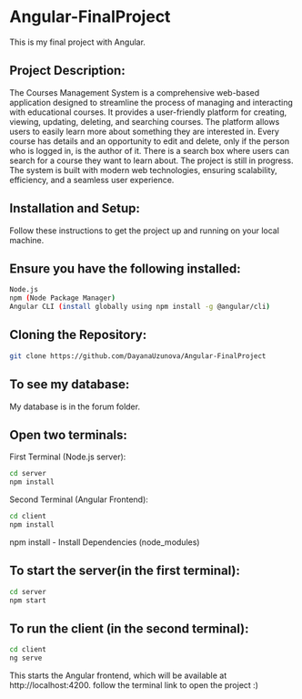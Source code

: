 # Angular-FinalProject
This is my final project with Angular.
## Project Description:
The Courses Management System is a comprehensive web-based application designed to streamline the process of managing and interacting with educational courses. It provides a user-friendly platform for creating, viewing, updating, deleting, and searching courses. The platform allows users to easily learn more about something they are interested in. Every course has details and an opportunity to edit and delete, only if the person who is logged in, is the author of it. There is a search box where users can search for a course they want to learn about. The project is still in progress. The system is built with modern web technologies, ensuring scalability, efficiency, and a seamless user experience.

## Installation and Setup:
Follow these instructions to get the project up and running on your local machine.

## Ensure you have the following installed:
```bash
Node.js
npm (Node Package Manager)
Angular CLI (install globally using npm install -g @angular/cli)
```
## Cloning the Repository:
```bash
git clone https://github.com/DayanaUzunova/Angular-FinalProject
```
## To see my database:
My database is in the forum folder.

## Open two terminals:
First Terminal (Node.js server): 
```bash
cd server
npm install 
```

Second Terminal (Angular Frontend): 
``` bash
cd client
npm install
```
npm install - Install Dependencies (node_modules)

## To start the server(in the first terminal):
```bash
cd server
npm start
```
## To run the client (in the second terminal):
```bash
cd client
ng serve 
```
This starts the Angular frontend, which will be available at http://localhost:4200.
follow the terminal link to open the project :)


